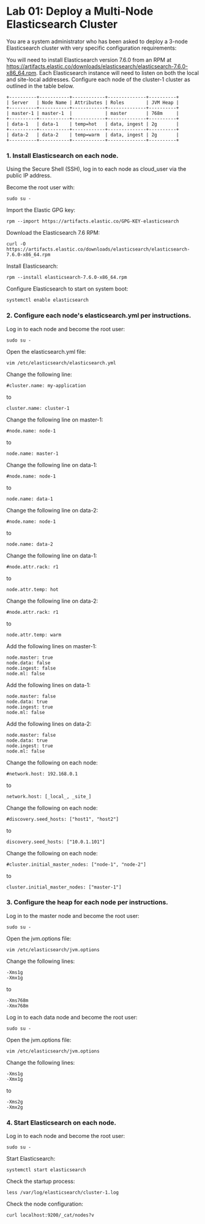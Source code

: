 # Lab 01: Deploy a Multi-Node Elasticsearch Cluster


You are a system administrator who has been asked to deploy a 3-node Elasticsearch cluster with very specific configuration requirements:

You will need to install Elasticsearch version 7.6.0 from an RPM at https://artifacts.elastic.co/downloads/elasticsearch/elasticsearch-7.6.0-x86_64.rpm.
Each Elasticsearch instance will need to listen on both the local and site-local addresses.
Configure each node of the cluster-1 cluster as outlined in the table below.
```
+----------+-----------+------------+--------------+----------+
| Server   | Node Name | Attributes | Roles        | JVM Heap |
+----------+-----------+------------+--------------+----------+
| master-1 | master-1  |            | master       | 768m     |
+----------+-----------+------------+--------------+----------+
| data-1   | data-1    | temp=hot   | data, ingest | 2g       |
+----------+-----------+------------+--------------+----------+
| data-2   | data-2    | temp=warm  | data, ingest | 2g       |
+----------+-----------+------------+--------------+----------+
```

### 1. Install Elasticsearch on each node.

Using the Secure Shell (SSH), log in to each node as cloud_user via the public IP address.

Become the root user with:
```
sudo su -
```
Import the Elastic GPG key:
```
rpm --import https://artifacts.elastic.co/GPG-KEY-elasticsearch
```
Download the Elasticsearch 7.6 RPM:
```
curl -O https://artifacts.elastic.co/downloads/elasticsearch/elasticsearch-7.6.0-x86_64.rpm
```
Install Elasticsearch:
```
rpm --install elasticsearch-7.6.0-x86_64.rpm
```
Configure Elasticsearch to start on system boot:
```
systemctl enable elasticsearch
```
### 2. Configure each node's elasticsearch.yml per instructions.

Log in to each node and become the root user:
```
sudo su -
```
Open the elasticsearch.yml file:
```
vim /etc/elasticsearch/elasticsearch.yml
```
Change the following line:
```
#cluster.name: my-application
```
to
```
cluster.name: cluster-1
```
Change the following line on master-1:
```
#node.name: node-1
```
to
```
node.name: master-1
```
Change the following line on data-1:
```
#node.name: node-1
```
to
```
node.name: data-1
```
Change the following line on data-2:
```
#node.name: node-1
```
to
```
node.name: data-2
```
Change the following line on data-1:
```
#node.attr.rack: r1
```
to
```
node.attr.temp: hot
```
Change the following line on data-2:
```
#node.attr.rack: r1
```
to
```
node.attr.temp: warm
```
Add the following lines on master-1:
```
node.master: true
node.data: false
node.ingest: false
node.ml: false
```
Add the following lines on data-1:
```
node.master: false
node.data: true
node.ingest: true
node.ml: false
```
Add the following lines on data-2:
```
node.master: false
node.data: true
node.ingest: true
node.ml: false
```
Change the following on each node:
```
#network.host: 192.168.0.1
```
to
```
network.host: [_local_, _site_]
```
Change the following on each node:
```
#discovery.seed_hosts: ["host1", "host2"]
```
to
```
discovery.seed_hosts: ["10.0.1.101"]
```
Change the following on each node:
```
#cluster.initial_master_nodes: ["node-1", "node-2"]
```
to
```
cluster.initial_master_nodes: ["master-1"]
```
### 3. Configure the heap for each node per instructions.

Log in to the master node and become the root user:
```
sudo su -
```
Open the jvm.options file:
```
vim /etc/elasticsearch/jvm.options
```
Change the following lines:
```
-Xms1g
-Xmx1g
```
to
```
-Xms768m
-Xmx768m
```
Log in to each data node and become the root user:
```
sudo su -
```
Open the jvm.options file:
```
vim /etc/elasticsearch/jvm.options
```
Change the following lines:
```
-Xms1g
-Xmx1g
```
to
```
-Xms2g
-Xmx2g
```

### 4. Start Elasticsearch on each node.

Log in to each node and become the root user:
```
sudo su -
```
Start Elasticsearch:
```
systemctl start elasticsearch
```
Check the startup process:
```
less /var/log/elasticsearch/cluster-1.log
```
Check the node configuration:
```
curl localhost:9200/_cat/nodes?v
```

